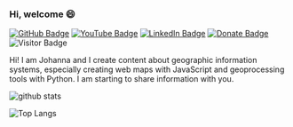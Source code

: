 ### Hi, welcome 😄

[![GitHub Badge](https://img.shields.io/github/followers/mjvalenzuela?style=social)](https://github.com/mjvalenzuela?tab=followers)
[![YouTube Badge](https://img.shields.io/badge/My-YouTube-red)](https://www.youtube.com/channel/UCbiz5hEvp5O2OSCB_3VVGww)
[![LinkedIn Badge](https://img.shields.io/badge/My-LinkedIn-blue)](https://www.linkedin.com/in/maritzajohannavalenzuelasuarez/)
[![Donate Badge](https://img.shields.io/badge/Donate-Buy%20me%20a%20coffee-yellowgreen.svg)](https://www.buymeacoffee.com/mjvalenzuela)
![Visitor Badge](https://visitor-badge.laobi.icu/badge?page_id=mjvalenzuela.mjvalenzuela)

<!--
**mjvalenzuela/mjvalenzuela** is a ✨ _special_ ✨ repository because its `README.md` (this file) appears on your GitHub profile.

Here are some ideas to get you started:

- 🔭 I’m currently working on ...
- 🌱 I’m currently learning ...
- 👯 I’m looking to collaborate on ...
- 🤔 I’m looking for help with ...
- 💬 Ask me about ...
- 📫 How to reach me: ...
- 😄 Pronouns: ...
- ⚡ Fun fact: ...
-->

Hi! I am Johanna and I create content about geographic information systems, especially creating web maps with JavaScript and geoprocessing tools with Python. I am starting to share information with you.

![github stats](https://github-readme-stats.vercel.app/api?username=mjvalenzuela&show_icons=true)

![Top Langs](https://github-readme-stats.vercel.app/api/top-langs/?username=mjvalenzuela)

